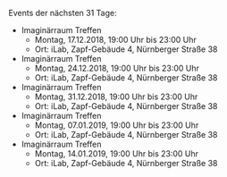 Events der nächsten 31 Tage:

- Imaginärraum Treffen
  - Montag, 17.12.2018, 19:00 Uhr bis 23:00 Uhr
  - Ort: iLab, Zapf-Gebäude 4, Nürnberger Straße 38
- Imaginärraum Treffen
  - Montag, 24.12.2018, 19:00 Uhr bis 23:00 Uhr
  - Ort: iLab, Zapf-Gebäude 4, Nürnberger Straße 38
- Imaginärraum Treffen
  - Montag, 31.12.2018, 19:00 Uhr bis 23:00 Uhr
  - Ort: iLab, Zapf-Gebäude 4, Nürnberger Straße 38
- Imaginärraum Treffen
  - Montag, 07.01.2019, 19:00 Uhr bis 23:00 Uhr
  - Ort: iLab, Zapf-Gebäude 4, Nürnberger Straße 38
- Imaginärraum Treffen
  - Montag, 14.01.2019, 19:00 Uhr bis 23:00 Uhr
  - Ort: iLab, Zapf-Gebäude 4, Nürnberger Straße 38
